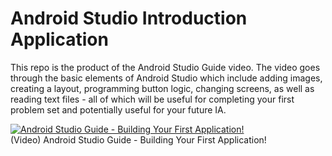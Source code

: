 # Android Studio Introduction Application

This repo is the product of the Android Studio Guide video. The video goes through the basic elements of Android Studio which include adding images, creating a layout, 
programming button logic, changing screens, as well as reading text files - all of which will be useful for completing your first problem set and potentially useful for your future IA.

[![Android Studio Guide - Building Your First Application!](https://img.youtube.com/vi/Y_34RMrPX3s/0.jpg)](https://www.youtube.com/watch?v=Y_34RMrPX3s)
</br>(Video) Android Studio Guide - Building Your First Application!
